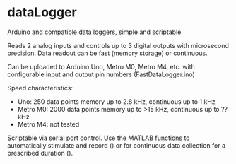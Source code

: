 # dataLogger
Arduino and compatible data loggers, simple and scriptable

Reads 2 analog inputs and controls up to 3 digital outputs with microsecond precision. Data readout can be fast (memory storage) or continuous. 

Can be uploaded to Arduino Uno, Metro M0, Metro M4, etc. with configurable input and output pin numbers (FastDataLogger.ino)

Speed characteristics:
* Uno:       250 data points memory up to 2.8 kHz, continuous up to 1 kHz 
* Metro M0: 2000 data points memory up to >15 kHz, continuous up to ?? kHz
* Metro M4: not tested 

Scriptable via serial port control. Use the MATLAB functions to automatically stimulate and record () or for continuous data collection for a prescribed duration ().
